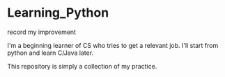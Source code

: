 # Learning_Python
record my improvement

I'm a beginning learner of CS who tries to get a relevant job. 
I'll start from python and learn C/Java later.

This repository is simply a collection of my practice. 

